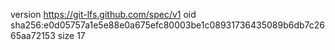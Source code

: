 version https://git-lfs.github.com/spec/v1
oid sha256:e0d05757a1e5e88e0a675efc80003be1c08931736435089b6db7c2665aa72153
size 17
